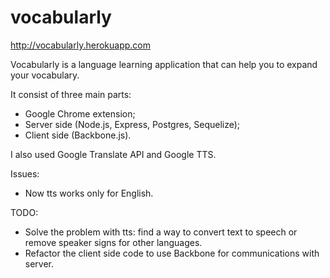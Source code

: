 vocabularly
===========

http://vocabularly.herokuapp.com

Vocabularly is a language learning application that can help you to expand your vocabulary.

It consist of three main parts:
- Google Chrome extension;
- Server side (Node.js, Express, Postgres, Sequelize);
- Client side (Backbone.js).

I also used Google Translate API and Google TTS.

Issues:
- Now tts works only for English.

TODO:
- Solve the problem with tts: find a way to convert text to speech or remove speaker signs for other languages.
- Refactor the client side code to use Backbone for communications with server.